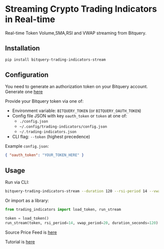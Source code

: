 # Streaming Crypto Trading Indicators in Real-time

Real-time Token Volume,SMA,RSI and VWAP streaming from Bitquery.

## Installation

```bash
pip install bitquery-trading-indicators-stream
```

## Configuration

You need to generate an authorization token on your Bitquery account. Generate one [here](https://account.bitquery.io/user/api_v2/access_tokens)

Provide your Bitquery token via one of:

- Environment variable: `BITQUERY_TOKEN` (or `BITQUERY_OAUTH_TOKEN`)
- Config file JSON with key `oauth_token` or `token` at one of:
  - `./config.json`
  - `~/.config/trading-indicators/config.json`
  - `~/.trading-indicators.json`
- CLI flag: `--token` (highest precedence)

Example `config.json`:

```json
{ "oauth_token": "YOUR_TOKEN_HERE" }
```

## Usage

Run via CLI:

```bash
bitquery-trading-indicators-stream --duration 120 --rsi-period 14 --vwap-period 20
```

Or import as a library:

```python
from trading_indicators import load_token, run_stream

token = load_token()
run_stream(token, rsi_period=14, vwap_period=20, duration_seconds=120)
```

Source Price Feed is [here](https://docs.bitquery.io/docs/trading/crypto-price-api/introduction/)

Tutorial is [here](https://docs.bitquery.io/docs/usecases/trading-indicators/)
